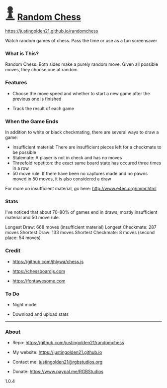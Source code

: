 # <img src="pieces/bP.svg" width="32px"> [Random Chess](https://justingolden21.github.io/randomchess)

https://justingolden21.github.io/randomchess

Watch random games of chess. Pass the time or use as a fun screensaver

### What is This?

Random Chess. Both sides make a purely random move. Given all possible moves, they choose one at random.

### Features

- Choose the move speed and whether to start a new game after the previous one is finished

- Track the result of each game

### When the Game Ends

In addition to white or black checkmating, there are several ways to draw a game:

- Insufficient material: There are insufficient pieces left for a checkmate to be possible
- Stalemate: A player is not in check and has no moves
- Threefold repetiton: the exact same board state has occured three times in a row
- 50 move rule: If there have been no captures made and no pawns moved in 50 moves, it is also considered a draw

For more on insufficient material, go here: http://www.e4ec.org/immr.html

### Stats

I've noticed that about 70-80% of games end in draws, mostly insufficient material and 50 move rule.

Longest Draw: 668 moves (insufficient material)
Longest Checkmate: 287 moves
Shortest Draw: 133 moves
Shortest Checkmate: 8 moves (second place: 54 moves)

### Credit

- https://github.com/jhlywa/chess.js

- https://chessboardjs.com

- https://fontawesome.com

### To Do

- Night mode

- Download and upload stats

<hr>

### About

- Repo: https://github.com/justingolden21/randomchess

- My website: https://justingolden21.github.io

- Contact me: justingolden21@rgbstudios.org

- Donate: https://www.paypal.me/RGBStudios

1.0.4

